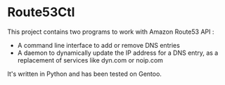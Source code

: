 Route53Ctl
==========

This project contains two programs to work with Amazon Route53 API :
 - A command line interface to add or remove DNS entries
 - A daemon to dynamically update the IP address for a DNS entry, as a replacement of services like dyn.com or noip.com

It's written in Python and has been tested on Gentoo.
